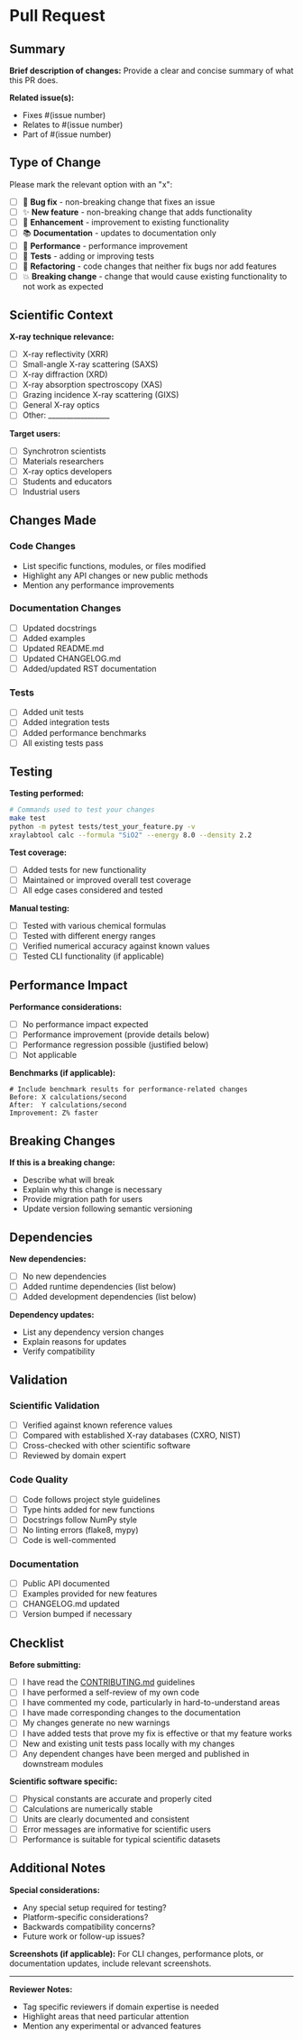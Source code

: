# Pull Request

## Summary

**Brief description of changes:**
Provide a clear and concise summary of what this PR does.

**Related issue(s):**
- Fixes #(issue number)
- Relates to #(issue number)
- Part of #(issue number)

## Type of Change

Please mark the relevant option with an "x":

- [ ] 🐛 **Bug fix** - non-breaking change that fixes an issue
- [ ] ✨ **New feature** - non-breaking change that adds functionality
- [ ] 🔧 **Enhancement** - improvement to existing functionality
- [ ] 📚 **Documentation** - updates to documentation only
- [ ] 🚀 **Performance** - performance improvement
- [ ] 🧪 **Tests** - adding or improving tests
- [ ] 🔨 **Refactoring** - code changes that neither fix bugs nor add features
- [ ] 💥 **Breaking change** - change that would cause existing functionality to not work as expected

## Scientific Context

**X-ray technique relevance:**
- [ ] X-ray reflectivity (XRR)
- [ ] Small-angle X-ray scattering (SAXS)
- [ ] X-ray diffraction (XRD)
- [ ] X-ray absorption spectroscopy (XAS)
- [ ] Grazing incidence X-ray scattering (GIXS)
- [ ] General X-ray optics
- [ ] Other: _________________

**Target users:**
- [ ] Synchrotron scientists
- [ ] Materials researchers
- [ ] X-ray optics developers
- [ ] Students and educators
- [ ] Industrial users

## Changes Made

### Code Changes
- List specific functions, modules, or files modified
- Highlight any API changes or new public methods
- Mention any performance improvements

### Documentation Changes
- [ ] Updated docstrings
- [ ] Added examples
- [ ] Updated README.md
- [ ] Updated CHANGELOG.md
- [ ] Added/updated RST documentation

### Tests
- [ ] Added unit tests
- [ ] Added integration tests
- [ ] Added performance benchmarks
- [ ] All existing tests pass

## Testing

**Testing performed:**
```bash
# Commands used to test your changes
make test
python -m pytest tests/test_your_feature.py -v
xraylabtool calc --formula "SiO2" --energy 8.0 --density 2.2
```

**Test coverage:**
- [ ] Added tests for new functionality
- [ ] Maintained or improved overall test coverage
- [ ] All edge cases considered and tested

**Manual testing:**
- [ ] Tested with various chemical formulas
- [ ] Tested with different energy ranges
- [ ] Verified numerical accuracy against known values
- [ ] Tested CLI functionality (if applicable)

## Performance Impact

**Performance considerations:**
- [ ] No performance impact expected
- [ ] Performance improvement (provide details below)
- [ ] Performance regression possible (justified below)
- [ ] Not applicable

**Benchmarks (if applicable):**
```
# Include benchmark results for performance-related changes
Before: X calculations/second
After:  Y calculations/second
Improvement: Z% faster
```

## Breaking Changes

**If this is a breaking change:**
- Describe what will break
- Explain why this change is necessary
- Provide migration path for users
- Update version following semantic versioning

## Dependencies

**New dependencies:**
- [ ] No new dependencies
- [ ] Added runtime dependencies (list below)
- [ ] Added development dependencies (list below)

**Dependency updates:**
- List any dependency version changes
- Explain reasons for updates
- Verify compatibility

## Validation

### Scientific Validation
- [ ] Verified against known reference values
- [ ] Compared with established X-ray databases (CXRO, NIST)
- [ ] Cross-checked with other scientific software
- [ ] Reviewed by domain expert

### Code Quality
- [ ] Code follows project style guidelines
- [ ] Type hints added for new functions
- [ ] Docstrings follow NumPy style
- [ ] No linting errors (flake8, mypy)
- [ ] Code is well-commented

### Documentation
- [ ] Public API documented
- [ ] Examples provided for new features
- [ ] CHANGELOG.md updated
- [ ] Version bumped if necessary

## Checklist

**Before submitting:**
- [ ] I have read the [CONTRIBUTING.md](CONTRIBUTING.md) guidelines
- [ ] I have performed a self-review of my own code
- [ ] I have commented my code, particularly in hard-to-understand areas
- [ ] I have made corresponding changes to the documentation
- [ ] My changes generate no new warnings
- [ ] I have added tests that prove my fix is effective or that my feature works
- [ ] New and existing unit tests pass locally with my changes
- [ ] Any dependent changes have been merged and published in downstream modules

**Scientific software specific:**
- [ ] Physical constants are accurate and properly cited
- [ ] Calculations are numerically stable
- [ ] Units are clearly documented and consistent
- [ ] Error messages are informative for scientific users
- [ ] Performance is suitable for typical scientific datasets

## Additional Notes

**Special considerations:**
- Any special setup required for testing?
- Platform-specific considerations?
- Backwards compatibility concerns?
- Future work or follow-up issues?

**Screenshots (if applicable):**
For CLI changes, performance plots, or documentation updates, include relevant screenshots.

---

**Reviewer Notes:**
- Tag specific reviewers if domain expertise is needed
- Highlight areas that need particular attention
- Mention any experimental or advanced features
